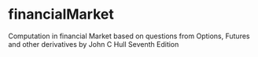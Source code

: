 # financialMarket
Computation in financial Market based on questions from Options, Futures and other derivatives by John C Hull Seventh Edition
